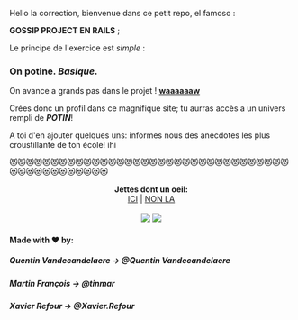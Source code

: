Hello la correction, bienvenue dans ce petit repo, el famoso :

**GOSSIP PROJECT EN RAILS** ;

Le principe de l'exercice est *simple* : 

### On potine. *Basique*.

On avance a grands pas dans le projet ! [__waaaaaaw__](https://www.youtube.com/watch?v=OMm1RLF32ig)

Crées donc un profil dans ce magnifique site; tu aurras accès a un univers rempli de __*POTIN*__!

A toi d'en ajouter quelques uns: informes nous des anecdotes les plus croustillante de ton école! ihi

😻😻😻😻😻😻😻😻😻😻😻😻😻😻😻😻😻😻😻😻😻😻😻😻😻😻😻😻😻😻😻😻😻😻😻😻😻😻😻😻😻😻😻😻😻😻

<p align="center">
  <b>Jettes dont un oeil:</b><br>
  <a href="https://the-gossip-project-app.herokuapp.com/">ICI</a> |
  <a href="https://the-gossip-project-app.herokuapp.com/">NON LA</a>
  <br><br>
  <img src="https://media.giphy.com/media/1xOPLatcVxOVhWXa1s/giphy.gif">
  <img src="https://media.giphy.com/media/l3dj15R8NCMJzeYZG/giphy.gif">
</p>




#### Made with ♥ by:

##### Quentin Vandecandelaere -> @Quentin Vandecandelaere

##### Martin François -> @tinmar

##### Xavier Refour -> @Xavier.Refour
